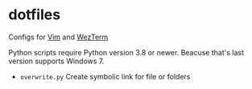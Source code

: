 # dotfiles
Configs for [Vim](https://github.com/vim/vim) and [WezTerm](https://github.com/wez/wezterm)

Python scripts require Python version 3.8 or newer.
Beacuse that's last version supports Windows 7.

<!--- - `init.vim` My vim configuration file --->
- `overwrite.py` Create symbolic link for file or folders
<!--- - `download_essentials.py` Download file for using [vim-plug](https://github.com/junegunn/vim-plug) and [im-select](https://github.com/daipeihust/im-select) --->
